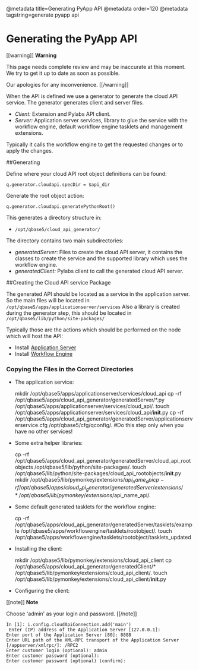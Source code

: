 @metadata title=Generating PyApp API
@metadata order=120
@metadata tagstring=generate pyapp api

[appserver]: #/Components/AppServer
[wfe]: #/Components/WFE

# Generating the PyApp API

[[warning]]
**Warning**

This page needs complete review and may be inaccurate at this moment. We try to get it up to date as soon as possible.

Our apologies for any inconvenience.
[[/warning]]

When the API is defined we use a generator to generate the cloud API service.
The generator generates client and server files.

* *Client:* Extension and Pylabs API client.
* *Server:* Application server services, library to glue the service with the workflow engine, default workflow engine tasklets and management extensions.

Typically it calls the workflow engine to get the requested changes or to apply the changes.


##Generating

Define where your cloud API root object definitions can be found:

    q.generator.cloudapi.specDir = $api_dir

Generate the root object action:

    q.generator.cloudapi.generatePythonRoot()

This generates a directory structure in:

* `/opt/qbase5/cloud_api_generator/`

The directory contains two main subdirectories:

* *generatedServer*: Files to create the cloud API server, it contains the classes to create the service and the supported library which uses the workflow engine.
* *generatedClient:* Pylabs client to call the generated cloud API server.


##Creating the Cloud API service Package

The generated API should be located as a service in the application server.
So the main files will be located in `/opt/qbase5/apps/applicationserver/services`
Also a library is created during the generator step, this should be located in `/opt/qbase5/lib/python/site-packages/`

Typically those are the actions which should be performed on the node which will host the API:

* Install [Application Server][appserver]
* Install [Workflow Engine][wfe]


### Copying the Files in the Correct Directories

* The application service:

    mkdir /opt/qbase5/apps/applicationserver/services/cloud_api
    cp -rf /opt/qbase5/apps/cloud_api_generator/generatedServer/*.py /opt/qbase5/apps/applicationserver/services/cloud_api/.
    touch /opt/qbase5/apps/applicationserver/services/cloud_api/__init__.py
    cp -rf /opt/qbase5/apps/cloud_api_generator/generatedServer/applicationserverservice.cfg /opt/qbase5/cfg/qconfig/. #Do this step only when you have no other services!

* Some extra helper libraries:

    cp -rf /opt/qbase5/apps/cloud_api_generator/generatedServer/cloud_api_rootobjects /opt/qbase5/lib/python/site-packages/.
    touch /opt/qbase5/lib/python/site-packages/cloud_api_rootobjects/__init__.py
    mkdir /opt/qbase5/lib/pymonkey/extensions/$api_name_api
    cp -rf /opt/qbase5/apps/cloud_api_generator/generatedServer/extensions/* /opt/qbase5/lib/pymonkey/extensions/$api_name_api/.

* Some default generated tasklets for the workflow engine:

    cp -rf /opt/qbase5/apps/cloud_api_generator/generatedServer/tasklets/example /opt/qbase5/apps/workflowengine/tasklets/rootobject/.
    touch /opt/qbase5/apps/workflowengine/tasklets/rootobject/tasklets_updated

* Installing the client:

    mkdir /opt/qbase5/lib/pymonkey/extensions/cloud_api_client
    cp /opt/qbase5/apps/cloud_api_generator/generatedClient/* /opt/qbase5/lib/pymonkey/extensions/cloud_api_client/.
    touch /opt/qbase5/lib/pymonkey/extensions/cloud_api_client/__init__.py

* Configuring the client:

[[note]]
**Note** 

Choose 'admin' as your login and password.
[[/note]]

    In [1]: i.config.cloudApiConnection.add('main')
     Enter (IP) address of the Application Server [127.0.0.1]: 
    Enter port of the Application Server [80]: 8888
    Enter URL path of the XML-RPC transport of the Application Server [/appserver/xmlrpc/]: /RPC2
    Enter customer login (optional): admin
    Enter customer password (optional): 
    Enter customer password (optional) (confirm): 
    